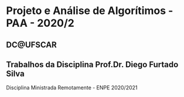# Projeto e Análise de Algorítimos - PAA - 2020/2
DC@UFSCAR
-
Trabalhos da Disciplina
Prof.Dr. Diego Furtado Silva
-
Disciplina Ministrada Remotamente - ENPE 2020/2021

